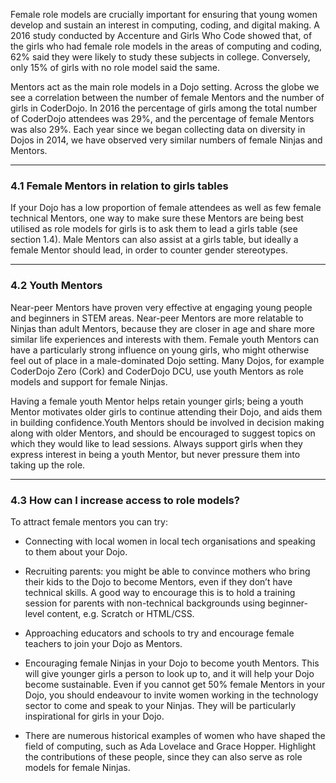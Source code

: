 Female role models are crucially important for ensuring that young women develop and sustain an interest in computing, coding, and digital making. A 2016 study conducted by Accenture and Girls Who Code showed that, of the girls who had female role models in the areas of computing and coding, 62% said they were likely to study these subjects in college. Conversely, only 15% of girls with no role model said the same.

Mentors act as the main role models in a Dojo setting. Across the globe we see a correlation between the number of female Mentors and the number of girls in CoderDojo. In 2016 the percentage of girls among the total number of CoderDojo attendees was 29%, and the percentage of female Mentors was also 29%. Each year since we began collecting data on diversity in Dojos in 2014, we have observed very similar numbers of female Ninjas and Mentors.

---

### 4.1 Female Mentors in relation to girls tables

If your Dojo has a low proportion of female attendees as well as few female technical Mentors, one way to make sure these Mentors are being best utilised as role models for girls is to ask them to lead a girls table \(see section 1.4\). Male Mentors can also assist at a girls table, but ideally a female Mentor should lead, in order to counter gender stereotypes.

---

### 4.2 Youth Mentors

Near-peer Mentors have proven very effective at engaging young people and beginners in STEM areas. Near-peer Mentors are more relatable to Ninjas than adult Mentors, because they are closer in age and share more similar life experiences and interests with them. Female youth Mentors can have a particularly strong influence on young girls, who might otherwise feel out of place in a male-dominated Dojo setting. Many Dojos, for example CoderDojo Zero \(Cork\) and CoderDojo DCU, use youth Mentors as role models and support for female Ninjas.

Having a female youth Mentor helps retain younger girls; being a youth Mentor motivates older girls to continue attending their Dojo, and aids them in building confidence.Youth Mentors should be involved in decision making along with older Mentors, and should be encouraged to suggest topics on which they would like to lead sessions. Always support girls when they express interest in being a youth Mentor, but never pressure them into taking up the role.

---

### 4.3 How can I increase access to role models?

To attract female mentors you can try:

* Connecting with local women in local tech organisations and speaking to them about your Dojo.

* Recruiting parents: you might be able to convince mothers who bring their kids to the Dojo to become Mentors, even if they don’t have technical skills. A good way to encourage this is to hold a training session for parents with non-technical backgrounds using beginner-level content, e.g. Scratch or HTML/CSS.

* Approaching educators and schools to try and encourage female teachers to join your Dojo as Mentors.

* Encouraging female Ninjas in your Dojo to become youth Mentors. This will give younger girls a person to look up to, and it will help your Dojo become sustainable. Even if you cannot get 50% female Mentors in your Dojo, you should endeavour to invite women working in the technology sector to come and speak to your Ninjas. They will be particularly inspirational for girls in your Dojo.

* There are numerous historical examples of women who have shaped the field of computing, such as Ada Lovelace and Grace Hopper. Highlight the contributions of these people, since they can also serve as role models for female Ninjas.



